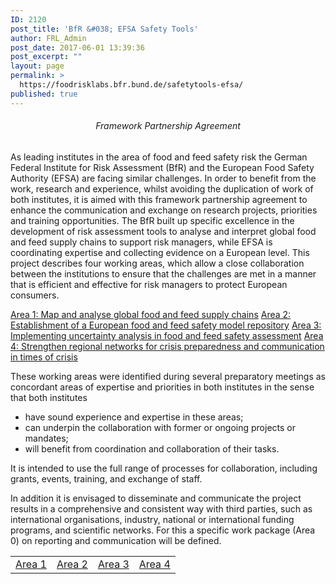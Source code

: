 ```yaml
---
ID: 2120
post_title: 'BfR &#038; EFSA Safety Tools'
author: FRL_Admin
post_date: 2017-06-01 13:39:36
post_excerpt: ""
layout: page
permalink: >
  https://foodrisklabs.bfr.bund.de/safetytools-efsa/
published: true
---
```

<h6 style="text-align: center;">Framework Partnership Agreement</h6>
As leading institutes in the area of food and feed safety risk the German Federal Institute for Risk Assessment (BfR) and the European Food Safety Authority (EFSA) are facing similar challenges. In order to benefit from the work, research and experience, whilst avoiding the duplication of work of both institutes, it is aimed with this framework partnership agreement to enhance the communication and exchange on research projects, priorities and training opportunities.
The BfR built up specific excellence in the development of risk assessment tools to analyse and interpret global food and feed supply chains to support risk managers, while EFSA is coordinating expertise and collecting evidence on a European level.
This project describes four working areas, which allow a close collaboration between the institutions to ensure that the challenges are met in a manner that is efficient and effective for risk managers to protect European consumers.

<a href="https://foodrisklabs.bfr.bund.de/safetytools-efsa-sa1/">Area 1: Map and analyse global food and feed supply chains</a>
<a href="https://foodrisklabs.bfr.bund.de/safetytools-efsa-sa2/">Area 2: Establishment of a European food and feed safety model repository</a>
<a href="https://foodrisklabs.bfr.bund.de/sa3/">Area 3: Implementing uncertainty analysis in food and feed safety assessment</a>
<a href="https://foodrisklabs.bfr.bund.de/sa4/">Area 4: Strengthen regional networks for crisis preparedness and communication in times of crisis</a>

These working areas were identified during several preparatory meetings as concordant areas of expertise and priorities in both institutes in the sense that both institutes
<ul>
 	<li>have sound experience and expertise in these areas;</li>
 	<li>can underpin the collaboration with former or ongoing projects or mandates;</li>
 	<li>will benefit from coordination and collaboration of their tasks.</li>
</ul>
It is intended to use the full range of processes for collaboration, including grants, events, training, and exchange of staff.

In addition it is envisaged to disseminate and communicate the project results in a comprehensive and consistent way with third parties, such as international organisations, industry, national or international funding programs, and scientific networks. For this a specific work package (Area 0) on reporting and communication will be defined.
<table style="height: 45px;" width="658">
<tbody>
<tr>
<td style="text-align: center;"><a href="https://foodrisklabs.bfr.bund.de/safetytools-efsa-sa1/">Area 1</a><a href="https://foodrisklabs.bfr.bund.de/safetytools-efsa-sa1/"></a></td>
<td style="text-align: center;"><a href="https://foodrisklabs.bfr.bund.de/safetytools-efsa-sa2/">Area 2</a><a href="https://foodrisklabs.bfr.bund.de/safetytools-efsa-sa2/"></a></td>
<td style="text-align: center;"><a href="https://foodrisklabs.bfr.bund.de/sa3/">Area 3</a><a href="https://foodrisklabs.bfr.bund.de/sa3/"></a></td>
<td style="text-align: center;"><a href="https://foodrisklabs.bfr.bund.de/sa4/">Area 4</a><a href="https://foodrisklabs.bfr.bund.de/sa4/"></a></td>
</tr>
</tbody>
</table>